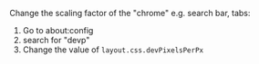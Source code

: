 Change the scaling factor of the "chrome" e.g. search bar, tabs:

1. Go to about:config
2. search for "devp"
3. Change the value of `layout.css.devPixelsPerPx` 